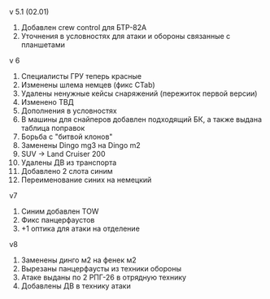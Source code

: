 v 5.1 (02.01)

1. Добавлен crew control для БТР-82А
2. Уточнения в условностях для атаки и обороны связанные с планшетами

v 6

1. Специалисты ГРУ теперь красные
2. Изменены шлема немцев (фикс CTab)
3. Удалены ненужные кейсы снаряжений (пережиток первой версии)
4. Изменено ТВД
5. Дополнения в условностях
6. В машины для снайперов добавлен подходящий БК, а также выдана таблица поправок
7. Борьба с "битвой клонов"
8. Заменены Dingo mg3 на Dingo m2
9. SUV -> Land Cruiser 200
10. Удалены ДВ из транспорта
11. Добавлено 2 слота синим
12. Переименование синих на немецкий

v7

1. Синим добавлен TOW
2. Фикс панцерфаустов
3. +1 оптика для атаки на отделение

v8

1. Заменены динго м2 на фенек м2
2. Вырезаны панцерфаусты из техники обороны
3. Атаке выданы по 2 РПГ-26 в отрядную технику
4. Добавлены ДВ в технику атаки
